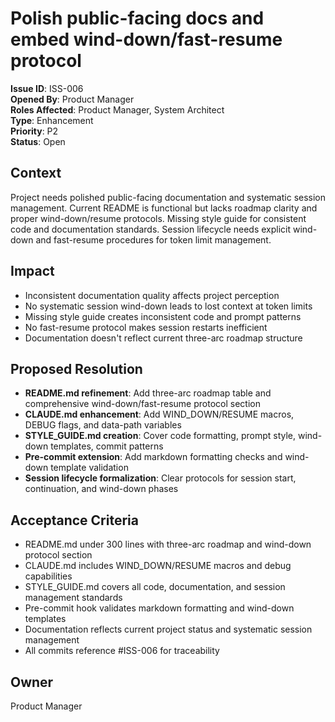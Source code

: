 # Polish public-facing docs and embed wind-down/fast-resume protocol
**Issue ID**: ISS-006  
**Opened By**: Product Manager  
**Roles Affected**: Product Manager, System Architect  
**Type**: Enhancement  
**Priority**: P2  
**Status**: Open  

## Context  
Project needs polished public-facing documentation and systematic session management. Current README is functional but lacks roadmap clarity and proper wind-down/resume protocols. Missing style guide for consistent code and documentation standards. Session lifecycle needs explicit wind-down and fast-resume procedures for token limit management.

## Impact  
- Inconsistent documentation quality affects project perception
- No systematic session wind-down leads to lost context at token limits
- Missing style guide creates inconsistent code and prompt patterns
- No fast-resume protocol makes session restarts inefficient
- Documentation doesn't reflect current three-arc roadmap structure

## Proposed Resolution  
* **README.md refinement**: Add three-arc roadmap table and comprehensive wind-down/fast-resume protocol section
* **CLAUDE.md enhancement**: Add WIND_DOWN/RESUME macros, DEBUG flags, and data-path variables
* **STYLE_GUIDE.md creation**: Cover code formatting, prompt style, wind-down templates, commit patterns
* **Pre-commit extension**: Add markdown formatting checks and wind-down template validation
* **Session lifecycle formalization**: Clear protocols for session start, continuation, and wind-down phases

## Acceptance Criteria  
- README.md under 300 lines with three-arc roadmap and wind-down protocol section
- CLAUDE.md includes WIND_DOWN/RESUME macros and debug capabilities
- STYLE_GUIDE.md covers all code, documentation, and session management standards
- Pre-commit hook validates markdown formatting and wind-down templates
- Documentation reflects current project status and systematic session management
- All commits reference #ISS-006 for traceability

## Owner  
Product Manager